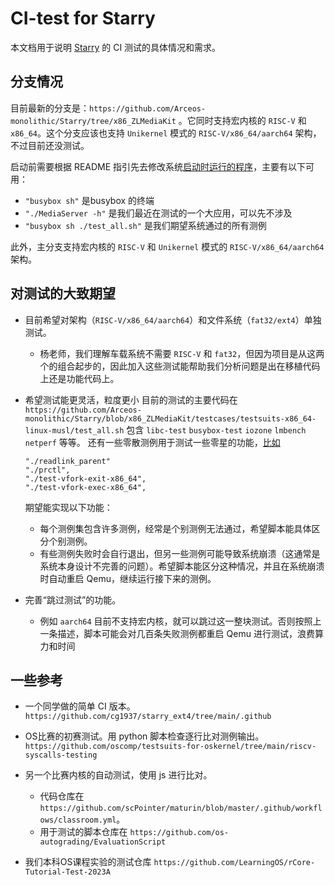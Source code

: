 # CI-test for Starry

本文档用于说明 [Starry](https://github.com/Arceos-monolithic/Starry) 的 CI 测试的具体情况和需求。

## 分支情况

目前最新的分支是：`https://github.com/Arceos-monolithic/Starry/tree/x86_ZLMediaKit` 。它同时支持宏内核的 `RISC-V` 和 `x86_64`。这个分支应该也支持 `Unikernel` 模式的 `RISC-V/x86_64/aarch64` 架构，不过目前还没测试。

启动前需要根据 README 指引先去修改系统[启动时运行的程序](https://github.com/Arceos-monolithic/Starry/blob/x86_ZLMediaKit/ulib/axstarry/syscall_entry/src/test.rs#L314-L316)，主要有以下可用：

- `"busybox sh"` 是busybox 的终端
- `"./MediaServer -h"` 是我们最近在测试的一个大应用，可以先不涉及
- `"busybox sh ./test_all.sh"` 是我们期望系统通过的所有测例

此外，主分支支持宏内核的 `RISC-V` 和 `Unikernel` 模式的 `RISC-V/x86_64/aarch64` 架构。

## 对测试的大致期望

- 目前希望对架构（`RISC-V/x86_64/aarch64`）和文件系统（`fat32/ext4`）单独测试。

  - 杨老师，我们理解车载系统不需要 `RISC-V` 和 `fat32`，但因为项目是从这两个的组合起步的，因此加入这些测试能帮助我们分析问题是出在移植代码上还是功能代码上。

- 希望测试能更灵活，粒度更小
  目前的测试的主要代码在 `https://github.com/Arceos-monolithic/Starry/blob/x86_ZLMediaKit/testcases/testsuits-x86_64-linux-musl/test_all.sh` 包含 `libc-test` `busybox-test` `iozone` `lmbench` `netperf` 等等。
  还有一些零散测例用于测试一些零星的功能，[比如](https://github.com/Arceos-monolithic/Starry/blob/x86_64/ulib/axstarry/syscall_entry/src/test.rs#L315-L318)
  
  ```
  "./readlink_parent"
  "./prctl",
  "./test-vfork-exit-x86_64",
  "./test-vfork-exec-x86_64",
  ```
  
  期望能实现以下功能：
  
  - 每个测例集包含许多测例，经常是个别测例无法通过，希望脚本能具体区分个别测例。
  - 有些测例失败时会自行退出，但另一些测例可能导致系统崩溃（这通常是系统本身设计不完善的问题）。希望脚本能区分这种情况，并且在系统崩溃时自动重启 Qemu，继续运行接下来的测例。

- 完善“跳过测试”的功能。

  - 例如 `aarch64` 目前不支持宏内核，就可以跳过这一整块测试。否则按照上一条描述，脚本可能会对几百条失败测例都重启 Qemu 进行测试，浪费算力和时间


## 一些参考

- 一个同学做的简单 CI 版本。 `https://github.com/cg1937/starry_ext4/tree/main/.github`

- OS比赛的初赛测试。用 python 脚本检查逐行比对测例输出。`https://github.com/oscomp/testsuits-for-oskernel/tree/main/riscv-syscalls-testing`

- 另一个比赛内核的自动测试，使用 js 进行比对。
  - 代码仓库在 `https://github.com/scPointer/maturin/blob/master/.github/workflows/classroom.yml`。
  - 用于测试的脚本仓库在 `https://github.com/os-autograding/EvaluationScript`

- 我们本科OS课程实验的测试仓库 `https://github.com/LearningOS/rCore-Tutorial-Test-2023A`